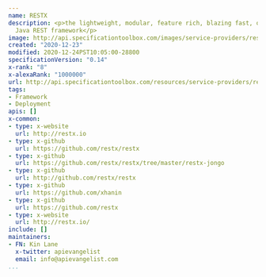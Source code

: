 ```yaml
---
name: RESTX
description: <p>the lightweight, modular, feature rich, blazing fast, open source
  Java REST framework</p>
image: http://api.specificationtoolbox.com/images/service-providers/restx.jpg
created: "2020-12-23"
modified: 2020-12-24PST10:05:00-28800
specificationVersion: "0.14"
x-rank: "8"
x-alexaRank: "1000000"
url: http://api.specificationtoolbox.com/resources/service-providers/restx/
tags:
- Framework
- Deployment
apis: []
x-common:
- type: x-website
  url: http://restx.io
- type: x-github
  url: https://github.com/restx/restx
- type: x-github
  url: https://github.com/restx/restx/tree/master/restx-jongo
- type: x-github
  url: http://github.com/restx/restx
- type: x-github
  url: https://github.com/xhanin
- type: x-github
  url: https://github.com/restx
- type: x-website
  url: http://restx.io/
include: []
maintainers:
- FN: Kin Lane
  x-twitter: apievangelist
  email: info@apievangelist.com
...
```

